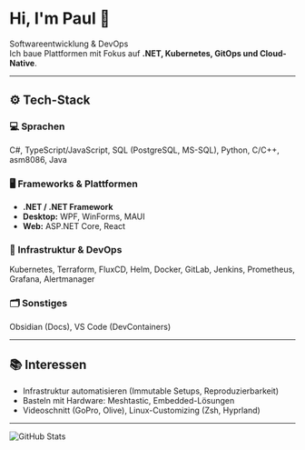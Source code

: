# Hi, I'm Paul 👋

Softwareentwicklung & DevOps  
Ich baue Plattformen mit Fokus auf **.NET, Kubernetes, GitOps und Cloud-Native**.

---

## ⚙️ Tech-Stack

### 💻 Sprachen
C#, TypeScript/JavaScript, SQL (PostgreSQL, MS-SQL), Python, C/C++, asm8086, Java

### 🖥️ Frameworks & Plattformen
- **.NET / .NET Framework**  
- **Desktop:** WPF, WinForms, MAUI  
- **Web:** ASP.NET Core, React  

### 🔧 Infrastruktur & DevOps
Kubernetes, Terraform, FluxCD, Helm, Docker, GitLab, Jenkins, Prometheus, Grafana, Alertmanager

### 🗂️ Sonstiges
Obsidian (Docs), VS Code (DevContainers)

---

## 📚 Interessen
- Infrastruktur automatisieren (Immutable Setups, Reproduzierbarkeit)  
- Basteln mit Hardware: Meshtastic, Embedded-Lösungen  
- Videoschnitt (GoPro, Olive), Linux-Customizing (Zsh, Hyprland)

---

![GitHub Stats](https://github-readme-stats.vercel.app/api?username=3roiler&show_icons=true&theme=tokyonight)
